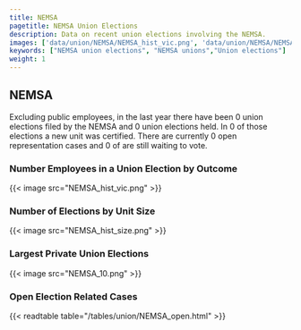 ```yaml
---
title: NEMSA
pagetitle: NEMSA Union Elections
description: Data on recent union elections involving the NEMSA.
images: ['data/union/NEMSA/NEMSA_hist_vic.png', 'data/union/NEMSA/NEMSA_hist_size.png', 'data/union/NEMSA/NEMSA_10.png']
keywords: ["NEMSA union elections", "NEMSA unions","Union elections"]
weight: 1
---
```

##  NEMSA

Excluding public employees, in the last year there have been 0 union elections filed by the NEMSA and 0 union elections held. In 0 of those elections a new unit was certified. There are currently 0 open representation cases and 0 of are still waiting to vote.

### Number Employees in a Union Election by Outcome
{{< image src="NEMSA_hist_vic.png" >}}

### Number of Elections by Unit Size
{{< image src="NEMSA_hist_size.png" >}}

### Largest Private Union Elections
{{< image src="NEMSA_10.png" >}}

### Open Election Related Cases
{{< readtable table="/tables/union/NEMSA_open.html" >}}

